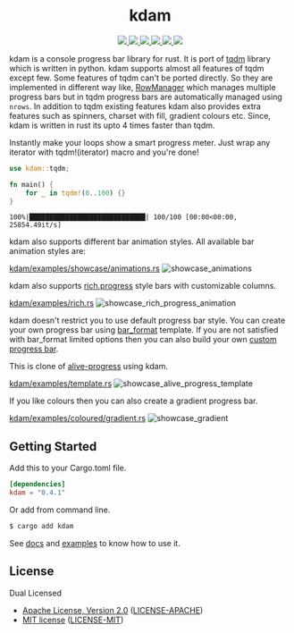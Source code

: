 <h1 align="center">kdam</h1>

<p align="center">
  <a href="https://crates.io/crates/kdam">
    <img src="https://img.shields.io/crates/d/kdam?style=flat-square">
  </a>
  <a href="https://crates.io/crates/kdam">
    <img src="https://img.shields.io/crates/v/kdam?style=flat-square">
  </a>
  <a href="https://github.com/clitic/kdam">
    <img src="https://img.shields.io/github/actions/workflow/status/clitic/kdam/tests.yml?logo=github&style=flat-square">
  </a>
  <a href="https://docs.rs/kdam/latest/kdam">
    <img src="https://img.shields.io/docsrs/kdam?logo=docsdotrs&style=flat-square">
  </a>
  <a href="https://github.com/clitic/kdam#license">
    <img src="https://img.shields.io/crates/l/kdam?style=flat-square">
  </a>
  <a href="https://github.com/clitic/kdam">
    <img src="https://img.shields.io/github/repo-size/clitic/kdam?style=flat-square">
  </a>
</p>

kdam is a console progress bar library for rust. It is port of [tqdm](https://github.com/tqdm/tqdm) library which is written in python. kdam supports almost all features of tqdm except few. Some features of tqdm can't be ported directly. So they are implemented in different way like, [RowManager](https://docs.rs/kdam/latest/kdam/struct.RowManager.html) which manages multiple progress bars but in tqdm progress bars are automatically managed using `nrows`. In addition to tqdm existing features kdam also provides extra features such as spinners, charset with fill, gradient colours etc. Since, kdam is written in rust its upto 4 times faster than tqdm.

Instantly make your loops show a smart progress meter. Just wrap any iterator with tqdm!(iterator) macro and you're done!

```rust
use kdam::tqdm;

fn main() {
    for _ in tqdm!(0..100) {}
}
```

```
100%|█████████████████████████████| 100/100 [00:00<00:00, 25854.49it/s]
```

kdam also supports different bar animation styles. All available bar animation styles are:

[kdam/examples/showcase/animations.rs](https://github.com/clitic/kdam/blob/main/kdam/examples/showcase/animations.rs)
![showcase_animations](https://raw.githubusercontent.com/clitic/kdam/main/images/animations.gif)

kdam also supports [rich.progress](https://rich.readthedocs.io/en/latest/progress.html) style bars with customizable columns.

[kdam/examples/rich.rs](https://github.com/clitic/kdam/blob/main/kdam/examples/rich.rs)
![showcase_rich_progress_animation](https://raw.githubusercontent.com/clitic/kdam/main/images/rich_progress.gif)

kdam doesn't restrict you to use default progress bar style. You can create your own progress bar using [bar_format](https://docs.rs/kdam/latest/kdam/struct.BarBuilder.html#method.bar_format) template. If you are not satisfied with bar_format limited options then you can also build your own [custom progress bar](https://github.com/clitic/kdam/blob/main/kdam/examples/miscellaneous/custom.rs).

This is clone of [alive-progress](https://github.com/rsalmei/alive-progress) using kdam.

[kdam/examples/template.rs](https://github.com/clitic/kdam/blob/main/kdam/examples/template.rs)
![showcase_alive_progress_template](https://raw.githubusercontent.com/clitic/kdam/main/images/template.gif)

If you like colours then you can also create a gradient progress bar.

[kdam/examples/coloured/gradient.rs](https://github.com/clitic/kdam/blob/main/kdam/examples/coloured/gradient.rs)
![showcase_gradient](https://raw.githubusercontent.com/clitic/kdam/main/images/gradient.gif)

## Getting Started

Add this to your Cargo.toml file.

```toml
[dependencies]
kdam = "0.4.1"
```

Or add from command line.

```bash
$ cargo add kdam
```

See [docs](https://docs.rs/kdam) and [examples](https://github.com/clitic/kdam/tree/main/kdam/examples) to 
know how to use it.

## License

Dual Licensed

- [Apache License, Version 2.0](https://www.apache.org/licenses/LICENSE-2.0) ([LICENSE-APACHE](https://github.com/clitic/kdam/blob/main/kdam/LICENSE-APACHE))
- [MIT license](https://opensource.org/licenses/MIT) ([LICENSE-MIT](https://github.com/clitic/kdam/blob/main/kdam/LICENSE-MIT))

